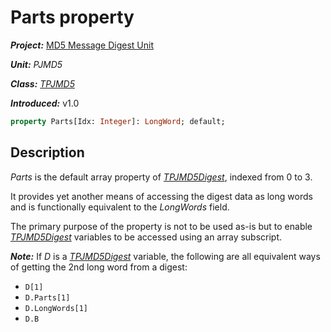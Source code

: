 # Parts property

***Project:*** [MD5 Message Digest Unit](../API.md)

***Unit:*** _PJMD5_

***Class:*** [_TPJMD5_](./TPJMD5.md)

***Introduced:*** v1.0

```pascal
property Parts[Idx: Integer]: LongWord; default;
```

## Description

_Parts_ is the default array property of [_TPJMD5Digest_](./TPJMD5Digest.md), indexed from 0 to 3.

It provides yet another means of accessing the digest data as long words and is functionally equivalent to the _LongWords_ field.

The primary purpose of the property is not to be used as-is but to enable [_TPJMD5Digest_](./TPJMD5Digest.md) variables to be accessed using an array subscript.

***Note:*** If _D_ is a [_TPJMD5Digest_](./TPJMD5Digest.md) variable, the following are all equivalent ways of getting the 2nd long word from a digest:

* `D[1]`
* `D.Parts[1]`
* `D.LongWords[1]`
* `D.B`
